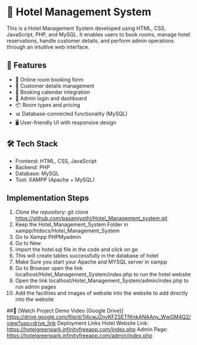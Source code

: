 ﻿
# 🏨 Hotel Management System

This is a Hotel Management System developed using HTML, CSS, JavaScript, PHP, and MySQL. It enables users to book rooms, manage hotel reservations, handle customer details, and perform admin operations through an intuitive web interface.


## 📌 Features

- 🧾 Online room booking form
- 🧍 Customer details management
- 📅 Booking calendar integration
- 🔐 Admin login and dashboard
- 📦 Room types and pricing
- 📊 Database-connected functionality (MySQL)
- 🖥 User-friendly UI with responsive design


## 🛠 Tech Stack

- Frontend: HTML, CSS, JavaScript
- Backend: PHP
- Database: MySQL
- Tool: XAMPP (Apache + MySQL)


## Implementation Steps

1. *Clone the repository*:
   git clone https://github.com/pasamjyothi/Hotel_Management_system.git
2. Keep the Hotel_Management_System Folder in xampp/htdocs/Hotel_Management_System
4. Go to Xampp PHPMyadmin
5. Go to New
6. import the hotel.sql file in the code and click on go
7. This will create tables successfully in the database of hotel
8. Make Sure you start your Apache and MYSQL server in xampp
9. Go to Browser open the link localhost/Hotel_Management_System/index.php to run the hotel website
10. Open the link localhost/Hotel_Management_System/admin/index.php to run admin pages
11. Add the facilities and images of website into the website to add directly into the website
   
##🎥 [Watch Project Demo Video (Google Drive)]
     https://drive.google.com/file/d/1l4cwJZnyKFZSETfKnkANAAny_WwGM4Q2/view?usp=drive_link
Deployment Links
Hotel Website Link:
https://hotelgreenpark.infinityfreeapp.com/index.php
Admin Page:
https://hotelgreenpark.infinityfreeapp.com/admin/index.php














